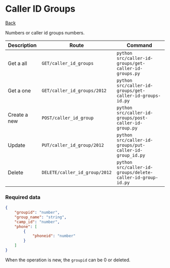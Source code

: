 # Caller ID Groups
[Back](../README.MD#menu)

Numbers or caller id groups numbers.

| Description | Route | Command
|-------------|-------|---------|
|Get a all |`GET/caller_id_groups`|`python src/caller-id-groups/get-caller-id-groups.py`|
|Get a one |`GET/caller_id_groups/2012`|`python src/caller-id-groups/get-caller-id-groups-id.py`| 
|Create a new |`POST/caller_id_group`|`python src/caller-id-groups/post-caller-id-group.py`|  
|Update|`PUT/caller_id_group/2012`|`python src/caller-id-groups/put-caller-id-group_id.py`|
|Delete | `DELETE/caller_id_group/2012` | `python src/caller-id-groups/delete-caller-id-group-id.py` |

### Required data
```json
{
    "groupid": "number",
    "group_name": "string",
    "camp_id": "number",
    "phone": [
        {
            "phoneid": "number"
        }
    ]
}
```
When the operation is new, the `groupid` can be 0 or deleted.